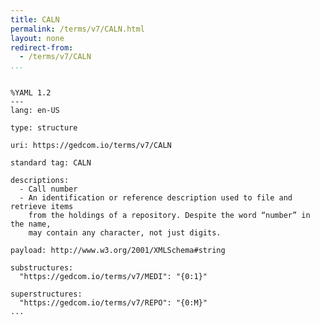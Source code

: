 ```yaml
---
title: CALN
permalink: /terms/v7/CALN.html
layout: none
redirect-from:
  - /terms/v7/CALN
...
```


```

%YAML 1.2
---
lang: en-US

type: structure

uri: https://gedcom.io/terms/v7/CALN

standard tag: CALN

descriptions:
  - Call number
  - An identification or reference description used to file and retrieve items
    from the holdings of a repository. Despite the word “number” in the name,
    may contain any character, not just digits.

payload: http://www.w3.org/2001/XMLSchema#string

substructures:
  "https://gedcom.io/terms/v7/MEDI": "{0:1}"

superstructures:
  "https://gedcom.io/terms/v7/REPO": "{0:M}"
...

```
